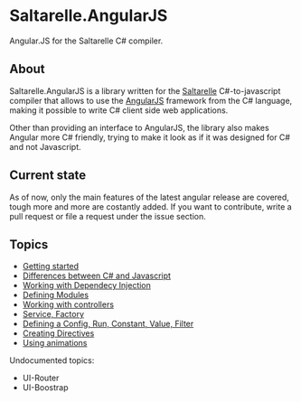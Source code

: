 # Saltarelle.AngularJS

Angular.JS for the Saltarelle C# compiler. 

## About

Saltarelle.AngularJS is a library written for the [Saltarelle](www.saltarelle-compiler.com) C#-to-javascript compiler that allows to 
use the [AngularJS](angularjs.org) framework from the C# language, making it possible to write C# client side web applications.

Other than providing an interface to AngularJS, the library also makes Angular more C# friendly, trying to make it look
as if it was designed for C# and not Javascript.

## Current state

As of now, only the main features of the latest angular release are covered, tough more and more are costantly added. 
If you want to contribute, write a pull request or file a request under the issue section.

## Topics

- [Getting started](README.GettingStarted.md)
- [Differences between C# and Javascript](README.Differences.md)
- [Working with Dependecy Injection](README.DependencyInjection.md)
- [Defining Modules](README.Modules.md)
- [Working with controllers](README.Controllers.md)
- [Service, Factory](README.ServiceFactory.md)
- [Defining a Config, Run, Constant, Value, Filter](README.Config.md)
- [Creating Directives](README.Directives.md)
- [Using animations](README.Animations.md)

Undocumented topics:

- UI-Router
- UI-Boostrap
